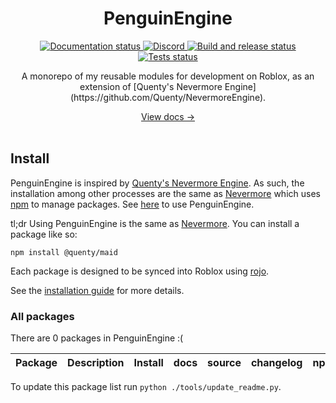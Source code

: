 <div align="center">
  <h1>PenguinEngine</h1>
  <p>
    <a href="http://penguindevs.github.io/PenguinEngine">
      <img src="https://github.com/Quenty/NevermoreEngine/actions/workflows/docs.yml/badge.svg" alt="Documentation status" />
    </a>
    <a href="https://discord.gg/xq25Exwf3X">
      <img src="https://img.shields.io/discord/1393987779343679649?color=5865F2&label=discord&logo=discord&logoColor=white" alt="Discord" />
    </a>
    <a href="https://github.com/PenguinDevs/PenguinEngine/actions">
      <img src="https://github.com/PenguinDevs/PenguinEngine/actions/workflows/build.yml/badge.svg" alt="Build and release status" />
    </a>
    <a href="https://github.com/PenguinDevs/PenguinEngine/actions">
      <img src="https://github.com/PenguinDevs/PenguinEngine/actions/workflows/tests.yml/badge.svg" alt="Tests status" />
    </a>
  </p>
  <p>A monorepo of my reusable modules for development on Roblox, as an extension of [Quenty's Nevermore Engine](https://github.com/Quenty/NevermoreEngine).</p>
  <a href="http://penguindevs.github.io/PenguinEngine/">View docs →</a>
</div>

<div>&nbsp;</div>

<!--moonwave-hide-before-this-line-->

## Install
PenguinEngine is inspired by [Quenty's Nevermore Engine](https://github.com/Quenty/NevermoreEngine). As such, the installation among other processes are the same as [Nevermore](https://github.com/Quenty/NevermoreEngine) which uses [npm](https://www.npmjs.com/) to manage packages. See [here](https://github.com/Quenty/NevermoreEngine/blob/main/readme.md#install-using-npm) to use PenguinEngine.

tl;dr
Using PenguinEngine is the same as [Nevermore](https://github.com/Quenty/NevermoreEngine). You can install a package like so:
```
npm install @quenty/maid
```

Each package is designed to be synced into Roblox using [rojo](https://rojo.space/).

See the [installation guide](http://quenty.github.io/NevermoreEngine/docs/install) for more details.

### All packages
<!--package-list-generated-start-->

There are 0 packages in PenguinEngine :(

| Package | Description | Install | docs | source | changelog | npm |
| ------- | ----------- | ------- | ---- | ------ | --------- | --- |


<!--package-list-generated-end-->

To update this package list run `python ./tools/update_readme.py`.